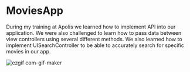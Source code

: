 # MoviesApp
During my training at Apolis we learned how to implement API into our application.
We were also challenged to learn how to pass data between view controllers using several different methods. 
We also learned how to implement UISearchController to be able to accurately search for specific movies in our app. 




![ezgif com-gif-maker](https://user-images.githubusercontent.com/74436549/135351174-dfc78bee-0033-4bc3-9ead-214e88ce1e71.gif)
